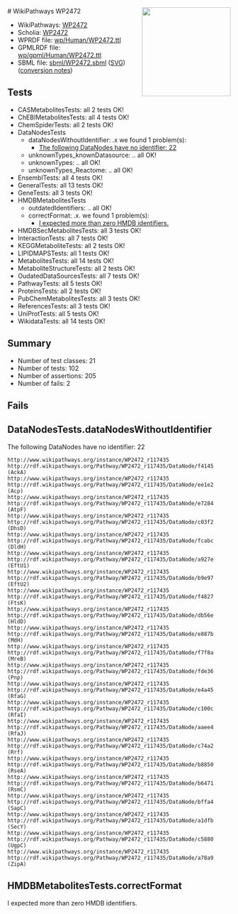 <img style="float: right; width: 200px" src="../logo.png" />
# WikiPathways WP2472

* WikiPathways: [WP2472](https://identifiers.org/wikipathways:WP2472)
* Scholia: [WP2472](https://scholia.toolforge.org/wikipathways/WP2472)
* WPRDF file: [wp/Human/WP2472.ttl](../wp/Human/WP2472.ttl)
* GPMLRDF file: [wp/gpml/Human/WP2472.ttl](../wp/gpml/Human/WP2472.ttl)
* SBML file: [sbml/WP2472.sbml](../sbml/WP2472.sbml) ([SVG](../sbml/WP2472.svg)) ([conversion notes](../sbml/WP2472.txt))

## Tests
* CASMetabolitesTests: all 2 tests OK!
* ChEBIMetabolitesTests: all 4 tests OK!
* ChemSpiderTests: all 2 tests OK!
* DataNodesTests
    * dataNodesWithoutIdentifier: .x we found 1 problem(s):
        * [The following DataNodes have no identifier: 22](#8792c4b1)
    * unknownTypes_knownDatasource: .. all OK!
    * unknownTypes: .. all OK!
    * unknownTypes_Reactome: .. all OK!
* EnsemblTests: all 4 tests OK!
* GeneralTests: all 13 tests OK!
* GeneTests: all 3 tests OK!
* HMDBMetabolitesTests
    * outdatedIdentifiers: .. all OK!
    * correctFormat: .x. we found 1 problem(s):
        * [I expected more than zero HMDB identifiers.](#ad154c1e)
* HMDBSecMetabolitesTests: all 3 tests OK!
* InteractionTests: all 7 tests OK!
* KEGGMetaboliteTests: all 2 tests OK!
* LIPIDMAPSTests: all 1 tests OK!
* MetabolitesTests: all 14 tests OK!
* MetaboliteStructureTests: all 2 tests OK!
* OudatedDataSourcesTests: all 7 tests OK!
* PathwayTests: all 5 tests OK!
* ProteinsTests: all 2 tests OK!
* PubChemMetabolitesTests: all 3 tests OK!
* ReferencesTests: all 3 tests OK!
* UniProtTests: all 5 tests OK!
* WikidataTests: all 14 tests OK!


## Summary

* Number of test classes: 21
* Number of tests: 102
* Number of assertions: 205
* Number of fails: 2

## Fails

<a name="8792c4b1" />

## DataNodesTests.dataNodesWithoutIdentifier

The following DataNodes have no identifier: 22
```
http://www.wikipathways.org/instance/WP2472_r117435 http://rdf.wikipathways.org/Pathway/WP2472_r117435/DataNode/f4145 (AckA)
http://www.wikipathways.org/instance/WP2472_r117435 http://rdf.wikipathways.org/Pathway/WP2472_r117435/DataNode/ee1e2 (Acp)
http://www.wikipathways.org/instance/WP2472_r117435 http://rdf.wikipathways.org/Pathway/WP2472_r117435/DataNode/e7284 (AtpF)
http://www.wikipathways.org/instance/WP2472_r117435 http://rdf.wikipathways.org/Pathway/WP2472_r117435/DataNode/c03f2 (DhsD)
http://www.wikipathways.org/instance/WP2472_r117435 http://rdf.wikipathways.org/Pathway/WP2472_r117435/DataNode/fcabc (DldH)
http://www.wikipathways.org/instance/WP2472_r117435 http://rdf.wikipathways.org/Pathway/WP2472_r117435/DataNode/a927e (EftU1)
http://www.wikipathways.org/instance/WP2472_r117435 http://rdf.wikipathways.org/Pathway/WP2472_r117435/DataNode/b9e97 (EftU2)
http://www.wikipathways.org/instance/WP2472_r117435 http://rdf.wikipathways.org/Pathway/WP2472_r117435/DataNode/f4827 (FtsK)
http://www.wikipathways.org/instance/WP2472_r117435 http://rdf.wikipathways.org/Pathway/WP2472_r117435/DataNode/db56e (HldD)
http://www.wikipathways.org/instance/WP2472_r117435 http://rdf.wikipathways.org/Pathway/WP2472_r117435/DataNode/e887b (MdH)
http://www.wikipathways.org/instance/WP2472_r117435 http://rdf.wikipathways.org/Pathway/WP2472_r117435/DataNode/f7f8a (MreB)
http://www.wikipathways.org/instance/WP2472_r117435 http://rdf.wikipathways.org/Pathway/WP2472_r117435/DataNode/fde36 (Pnp)
http://www.wikipathways.org/instance/WP2472_r117435 http://rdf.wikipathways.org/Pathway/WP2472_r117435/DataNode/e4a45 (RfaG)
http://www.wikipathways.org/instance/WP2472_r117435 http://rdf.wikipathways.org/Pathway/WP2472_r117435/DataNode/c100c (RfaI)
http://www.wikipathways.org/instance/WP2472_r117435 http://rdf.wikipathways.org/Pathway/WP2472_r117435/DataNode/aaee4 (RfaJ)
http://www.wikipathways.org/instance/WP2472_r117435 http://rdf.wikipathways.org/Pathway/WP2472_r117435/DataNode/c74a2 (Rrf)
http://www.wikipathways.org/instance/WP2472_r117435 http://rdf.wikipathways.org/Pathway/WP2472_r117435/DataNode/b8850 (RseA)
http://www.wikipathways.org/instance/WP2472_r117435 http://rdf.wikipathways.org/Pathway/WP2472_r117435/DataNode/b6471 (RsmC)
http://www.wikipathways.org/instance/WP2472_r117435 http://rdf.wikipathways.org/Pathway/WP2472_r117435/DataNode/bffa4 (SapC)
http://www.wikipathways.org/instance/WP2472_r117435 http://rdf.wikipathways.org/Pathway/WP2472_r117435/DataNode/a1dfb (SecY)
http://www.wikipathways.org/instance/WP2472_r117435 http://rdf.wikipathways.org/Pathway/WP2472_r117435/DataNode/c5880 (UgpC)
http://www.wikipathways.org/instance/WP2472_r117435 http://rdf.wikipathways.org/Pathway/WP2472_r117435/DataNode/a78a9 (ZipA)
```

<a name="ad154c1e" />

## HMDBMetabolitesTests.correctFormat

I expected more than zero HMDB identifiers.
